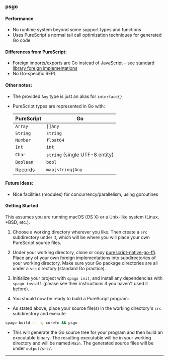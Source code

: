 
### psgo

#### Performance

* No runtime system beyond some support types and functions
* Uses PureScript's normal tail call optimization techniques for generated Go code

#### Differences from PureScript:

* Foreign imports/exports are Go instead of JavaScript – see [standard library foreign implementations](https://github.com/andyarvanitis/purescript-native-go-ffi)
* No Go-specific REPL

#### Other notes:

* The provided `Any` type is just an alias for `interface{}`
* PureScript types are represented in Go with:

  | PureScript | Go |
  |------------|----|
  |`Array` | `[]Any`|
  |`String` | `string`|
  |`Number` | `float64`|
  |`Int` | `int`|
  |`Char` | `string` (single UTF-8 entity)|
  |`Boolean` | `bool`|
  |Records | `map[string]Any`|

#### Future ideas:

* Nice facilities (modules) for concurrency/parallelism, using goroutines


#### Getting Started
This assumes you are running macOS (OS X) or a Unix-like system (Linux, *BSD, etc.).

1. Choose a working directory wherever you like. Then create a `src` subdirectory under it, which will be where you will place your own PureScript source files.

2. Under your working directory, clone or copy [purescript-native-go-ffi](https://github.com/andyarvanitis/purescript-native-go-ffi). Place any of your own foreign implementations into subdirectories of your working directory. Make sure your Go package directories are all under a `src` directory (standard Go practice).

3. Initialize your project with `spago init`, and install any dependencies with `spago install` (please see their instructions if you haven't used it before).

4. You should now be ready to build a PureScript program:
  * As stated above, place your source file(s) in the working directory's `src` subdirectory and execute
  
  ```sh
  spago build -- -g corefn && psgo
  ```

  * This will generate the Go source tree for your program and then build an executable binary. The resulting executable will be in your working directory and will be named `Main`. The generated source files will be under `output/src/`.

---